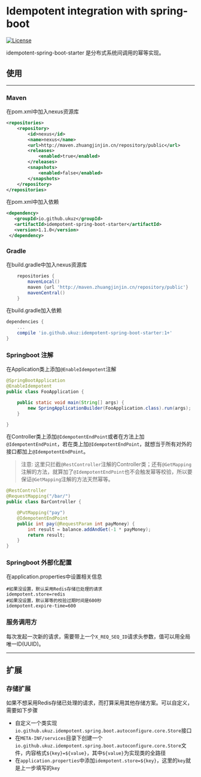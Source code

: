 # Idempotent integration with spring-boot
[![License](https://img.shields.io/badge/license-Apache%202-4EB1BA.svg)](https://www.apache.org/licenses/LICENSE-2.0.html)

idempotent-spring-boot-starter 是分布式系统间调用的幂等实现。

## 使用

---

### Maven

在pom.xml中加入nexus资源库

```xml
<repositories>
    <repository>
        <id>nexus</id>
        <name>nexus</name>
        <url>http://maven.zhuangjinjin.cn/repository/public</url>
        <releases>
            <enabled>true</enabled>
        </releases>
        <snapshots>
            <enabled>false</enabled>
        </snapshots>
    </repository>
</repositories>
```

在pom.xml中加入依赖

```xml
<dependency>
   <groupId>io.github.ukuz</groupId>
   <artifactId>idempotent-spring-boot-starter</artifactId>
   <version>1.1.0</version>
 </dependency>
```

### Gradle

在build.gradle中加入nexus资源库

```groovy
    repositories {
        mavenLocal()
        maven {url 'http://maven.zhuangjinjin.cn/repository/public'}
        mavenCentral()
    }
```

在build.gradle加入依赖

```groovy
dependencies {
    ...
    compile 'io.github.ukuz:idempotent-spring-boot-starter:1+'
}
```

### Springboot 注解

在Application类上添加`@EnableIdempotent`注解

```java
@SpringBootApplication
@EnableIdempotent
public class FooApplication {

    public static void main(String[] args) {
        new SpringApplicationBuilder(FooApplication.class).run(args);
    }

}
```

在Controller类上添加`@IdempotentEndPoint`或者在方法上加`@IdempotentEndPoint`，若在类上加`@IdempotentEndPoint`，就想当于所有对外的接口都加上`@IdempotentEndPoint`。

> 注意: 这里只拦截`@RestController`注解的Controller类；还有`@GetMapping`注解的方法，就算加了`@IdempotentEndPoint`也不会触发幂等校验，所以要保证`@GetMapping`注解的方法天然幂等。

```java
@RestController
@RequestMapping("/bar/")
public class BarController {

    @PutMapping("pay")
    @IdempotentEndPoint
    public int pay(@RequestParam int payMoney) {
        int result = balance.addAndGet(-1 * payMoney);
        return result;
    }
}
```

### Springboot 外部化配置

在application.properties中设置相关信息

```properties
#如果没设置，默认采用Redis存储已处理的请求
idempotent.store=redis
#如果没设置，默认幂等的校验过期时间是600秒
idempotent.expire-time=600
```

### 服务调用方

每次发起一次新的请求，需要带上一个`X_REQ_SEQ_ID`请求头参数，值可以用全局唯一ID(UUID)。

---

## 扩展

### 存储扩展

如果不想采用Redis存储已处理的请求，而打算采用其他存储方案。可以自定义，需要如下步骤

* 自定义一个类实现`io.github.ukuz.idempotent.spring.boot.autoconfigure.core.Store`接口
* 在`META-INF/services`目录下创建一个`io.github.ukuz.idempotent.spring.boot.autoconfigure.core.Store`文件，内容格式`${key}=${value}`，其中`${value}`为实现类的全路径
* 在`application.properties`中添加`idempotent.store=${key}`，这里的`key`就是上一步填写的`key`





